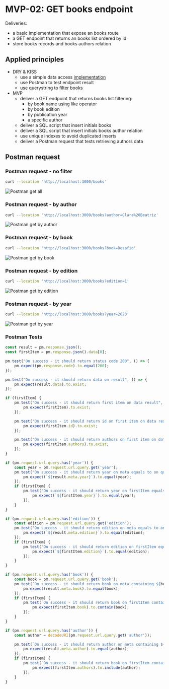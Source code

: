 # MVP-02: GET books endpoint

Deliveries:

 * a basic implementation that expose an books route
 * a GET endpoint that returns an books list ordered by id
 * store books records and books authors relation

## Applied principles

 * DRY & KISS
   * use a simple data access [implementation](https://geshan.com.np/blog/2021/10/nodejs-sqlite/)
   * use Postman to test endpoint result
   * use querystring to filter books
 * MVP
   * deliver a GET endpoint that returns books list filtering:
     * by book name using like operator
     * by book edition
     * by publication year 
     * a specific author
   * deliver a SQL script that insert initials books
   * deliver a SQL script that insert initials books author relation
   * use unique indexes to avoid duplicated inserts
   * deliver a Postman request that tests retrieving authors data

## Postman request

### Postman request - no filter

``` bash
curl --location 'http://localhost:3000/books'
```

![Postman get all](./images/mvp-02-get-all.PNG "Postman get all")

### Postman request - by author

``` bash
curl --location 'http://localhost:3000/books?author=Clara%20Beatriz'
```

![Postman get by author](./images/mvp-02-get-by-author.PNG "Postman get by author")

### Postman request - by book

``` bash
curl --location 'http://localhost:3000/books?book=Desafio'
```
![Postman get by book](./images/mvp-02-get-by-book.PNG "Postman get by book")

### Postman request - by edition

``` bash
curl --location 'http://localhost:3000/books?edition=1'
```

![Postman get by edition](./images/mvp-02-get-by-edition.PNG "Postman get by edition")

### Postman request - by year

``` bash
curl --location 'http://localhost:3000/books?year=2023'
```

![Postman get by year](./images/mvp-02-get-by-year.PNG "Postman get by year")

### Postman Tests

``` javascript
const result = pm.response.json();
const firstItem = pm.response.json().data[0];

pm.test("On success - it should return status code 200", () => {
    pm.expect(pm.response.code).to.equal(200);
});

pm.test("On success - it should return data on result", () => {
    pm.expect(result.data).to.exist;
});

if (firstItem) {
    pm.test("On success - it should return first item on data result", () => {
        pm.expect(firstItem).to.exist;
    });

    pm.test("On success - it should return id on first item on data result", () => {
        pm.expect(firstItem.id).to.exist;
    });

    pm.test("On success - it should return authors on first item on data result", () => {
        pm.expect(firstItem.authors).to.exist;
    });
}

if (pm.request.url.query.has('year')) {
    const year = pm.request.url.query.get('year');
    pm.test("On success - it should return year on meta equals to on query", () => {
        pm.expect(`${result.meta.year}`).to.equal(year);
    });
    if (firstItem) {
        pm.test("On success - it should return year on firstItem equals to on query", () => {
            pm.expect(`${firstItem.year}`).to.equal(year);
        });
    }
}

if (pm.request.url.query.has('edition')) {
    const edition = pm.request.url.query.get('edition');
    pm.test("On success - it should return edition on meta equals to on query", () => {
        pm.expect(`${result.meta.edition}`).to.equal(edition);
    });
    if (firstItem) {
        pm.test("On success - it should return edition on firstItem equals to on query", () => {
            pm.expect(`${firstItem.edition}`).to.equal(edition);
        });
    }
}

if (pm.request.url.query.has('book')) {
    const book = pm.request.url.query.get('book');
    pm.test(`On success - it should return book on meta containing ${book}`, () => {
        pm.expect(result.meta.book).to.equal(book);
    });
    if (firstItem) {
        pm.test(`On success - it should return book on firstItem containing ${book}`, () => {
            pm.expect(firstItem.book).to.contain(book);
        });
    }
}

if (pm.request.url.query.has('author')) {
    const author = decodeURI(pm.request.url.query.get('author'));

    pm.test(`On success - it should return author on meta containing ${author}`, () => {
        pm.expect(result.meta.author).to.equal(author);
    });
    if (firstItem) {
        pm.test(`On success - it should return book on firstItem containing ${author}`, () => {
            pm.expect(firstItem.authors).to.include(author);
        });
    }
}
```
